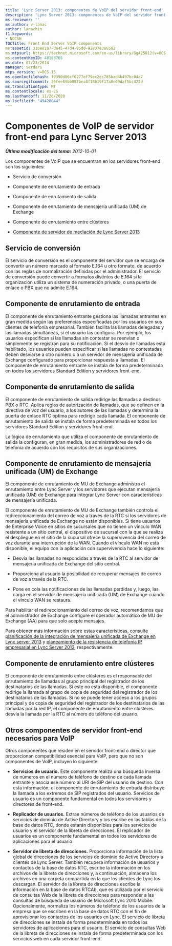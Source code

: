 ```yaml
---
title: 'Lync Server 2013: componentes de VoIP del servidor front-end'
description: 'Lync Server 2013: componentes de VoIP del servidor front-end.'
ms.reviewer: ''
ms.author: v-lanac
author: lanachin
f1.keywords:
- NOCSH
TOCTitle: Front End Server VoIP components
ms:assetid: 310e81a7-da45-47d4-95d0-92837e386502
ms:mtpsurl: https://technet.microsoft.com/en-us/library/Gg425812(v=OCS.15)
ms:contentKeyID: 48183765
ms.date: 07/23/2014
manager: serdars
mtps_version: v=OCS.15
ms.openlocfilehash: f9390d06cf6277ef79ec2ec785bad4b497bc04a7
ms.sourcegitcommit: 36fee89bb887bea4f18b19f17a8c69daf5bc423d
ms.translationtype: MT
ms.contentlocale: es-ES
ms.lasthandoff: 11/26/2020
ms.locfileid: "49428044"
---
```

# <a name="front-end-server-voip-components-for-lync-server-2013"></a>Componentes de VoIP de servidor front-end para Lync Server 2013

<div data-xmlns="http://www.w3.org/1999/xhtml">

<div class="topic" data-xmlns="http://www.w3.org/1999/xhtml" data-msxsl="urn:schemas-microsoft-com:xslt" data-cs="https://msdn.microsoft.com/">

<div data-asp="https://msdn2.microsoft.com/asp">



</div>

<div id="mainSection">

<div id="mainBody">

<span> </span>

_**Última modificación del tema:** 2012-10-01_

Los componentes de VoIP que se encuentran en los servidores front-end son los siguientes:

  - Servicio de conversión

  - Componente de enrutamiento de entrada

  - Componente de enrutamiento de salida

  - Componente de enrutamiento de mensajería unificada (UM) de Exchange

  - Componente de enrutamiento entre clústeres

  - [Componente de servidor de mediación de Lync Server 2013](lync-server-2013-mediation-server-component.md)

<div>

## <a name="translation-service"></a>Servicio de conversión

El servicio de conversión es el componente del servidor que se encarga de convertir un número marcado al formato E.164 u otro formato, de acuerdo con las reglas de normalización definidas por el administrador. El servicio de conversión puede convertir a formatos distintos de E.164 si la organización utiliza un sistema de numeración privado, o una puerta de enlace o PBX que no admite E.164.

</div>

<div>

## <a name="inbound-routing-component"></a>Componente de enrutamiento de entrada

El componente de enrutamiento entrante gestiona las llamadas entrantes en gran medida según las preferencias especificadas por los usuarios en sus clientes de telefonía empresarial. También facilita las llamadas delegadas y las llamadas simultáneas, si el usuario las configura. Por ejemplo, los usuarios especifican si las llamadas sin contestar se reenvían o simplemente se registran para su notificación. Si el desvío de llamadas está habilitado, los usuarios pueden especificar si las llamadas no contestadas deben desviarse a otro número o a un servidor de mensajería unificada de Exchange configurado para proporcionar respuesta a llamadas. El componente de enrutamiento entrante se instala de forma predeterminada en todos los servidores Standard Edition y servidores front-end.

</div>

<div>

## <a name="outbound-routing-component"></a>Componente de enrutamiento de salida

El componente de enrutamiento de salida redirige las llamadas a destinos PBX o RTC. Aplica reglas de autorización de llamadas, que se definen en la directiva de voz del usuario, a los autores de las llamadas y determina la puerta de enlace RTC óptima para redirigir cada llamada. El componente de enrutamiento de salida se instala de forma predeterminada en todos los servidores Standard Edition y servidores front-end.

La lógica de enrutamiento que utiliza el componente de enrutamiento de salida la configuran, en gran medida, los administradores de red o de telefonía de acuerdo con los requisitos de sus organizaciones.

</div>

<div>

## <a name="exchange-um-routing-component"></a>Componente de enrutamiento de mensajería unificada (UM) de Exchange

El componente de enrutamiento de MU de Exchange administra el enrutamiento entre Lync Server y los servidores que ejecutan mensajería unificada (UM) de Exchange para integrar Lync Server con características de mensajería unificada.

El componente de enrutamiento de MU de Exchange también controla el redireccionamiento del correo de voz a través de la RTC si los servidores de mensajería unificada de Exchange no están disponibles. Si tiene usuarios de Enterprise Voice en sitios de sucursales que no tienen un vínculo WAN resistente a un sitio central, el dispositivo de sucursal con la que se realiza el despliegue en el sitio de la sucursal ofrece la supervivencia del correo de voz durante una interrupción de la WAN. Cuando el vínculo WAN no está disponible, el equipo con la aplicación con supervivencia hace lo siguiente:

  - Desvía las llamadas no respondidas a través de la RTC al servidor de mensajería unificada de Exchange del sitio central.

  - Proporciona al usuario la posibilidad de recuperar mensajes de correo de voz a través de la RTC.

  - Pone en cola las notificaciones de las llamadas perdidas y, luego, las carga en el servidor de mensajería unificada (UM) de Exchange cuando el vínculo WAN se restaura.

Para habilitar el redireccionamiento del correo de voz, recomendamos que el administrador de Exchange configure el operador automático de MU de Exchange (AA) para que solo acepte mensajes.

Para obtener más información sobre estas características, consulte [planificación de la integración de mensajería unificada de Exchange en Lync server 2013](lync-server-2013-planning-for-exchange-unified-messaging-integration.md) y [planeamiento de la resistencia de telefonía IP empresarial en Lync Server 2013](lync-server-2013-planning-for-enterprise-voice-resiliency.md), respectivamente.

</div>

<div>

## <a name="intercluster-routing-component"></a>Componente de enrutamiento entre clústeres

El componente de enrutamiento entre clústeres es el responsable del enrutamiento de llamadas al grupo principal del registrador de los destinatarios de las llamadas. Si este no está disponible, el componente redirige la llamada al grupo de copia de seguridad del registrador de los destinatarios de las llamadas. Si no se puede tener acceso a los grupos principal y de copia de seguridad del registrador de los destinatarios de las llamadas por la red IP, el componente de enrutamiento entre clústeres desvía la llamada por la RTC al número de teléfono del usuario.

</div>

<div>

## <a name="other-front-end-server-components-required-for-voip"></a>Otros componentes de servidor front-end necesarios para VoIP

Otros componentes que residen en el servidor front-end o director que proporcionan compatibilidad esencial para VoIP, pero que no son componentes de VoIP, incluyen lo siguiente:

  - **Servicios de usuario.** Este componente realiza una búsqueda inversa de números en el número de teléfono de destino de cada llamada entrante y asocia ese número al URI de SIP del usuario de destino. Con esta información, el componente de enrutamiento de entrada distribuye la llamada a los extremos de SIP registrados del usuario. Servicios de usuario es un componente fundamental en todos los servidores y directores de front-end.

  - **Replicador de usuarios.** Extrae números de teléfono de los usuarios de servicios de dominio de Active Directory y los escribe en las tablas de la base de datos RTC, donde estarán disponibles para los servicios de usuario y el servidor de la libreta de direcciones. El replicador de usuarios es un componente fundamental en todos los servidores de aplicaciones para el usuario.

  - **Servidor de libreta de direcciones.** Proporciona información de la lista global de direcciones de los servicios de dominio de Active Directory a clientes de Lync Server. También recupera información de usuarios y contactos de la base de datos RTC, escribe la información en los archivos de la libreta de direcciones y, a continuación, almacena los archivos en una carpeta compartida en la que los clientes de Lync los descargan. El servidor de la libreta de direcciones escribe la información en la base de datos RTCAb, que es utilizada por el servicio de consultas Web de la libreta de direcciones para responder a las consultas de búsqueda de usuario de Microsoft Lync 2010 Mobile. Opcionalmente, normaliza los números de teléfono de los usuarios de la empresa que se escriben en la base de datos RTC con el fin de aprovisionar los contactos de los usuarios en Lync. El servicio de libreta de direcciones se instala de forma predeterminada en todos los servidores de aplicaciones para el usuario. El servicio de consultas Web de la libreta de direcciones se instala de forma predeterminada con los servicios web en cada servidor front-end.

</div>

</div>

<span> </span>

</div>

</div>

</div>

